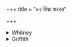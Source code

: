 +++
title = "०२ विद्मा शरस्य"

+++

<details><summary>Whitney</summary>

### Translation
2. We know the reed's father, Mitra of hundredfold virility; with that  
will etc. etc.

### Notes
</details>

<details><summary>Griffith</summary>

We know the father of the shaft, Mitra, the Lord of hundred powers: By this, etc.
</details>
